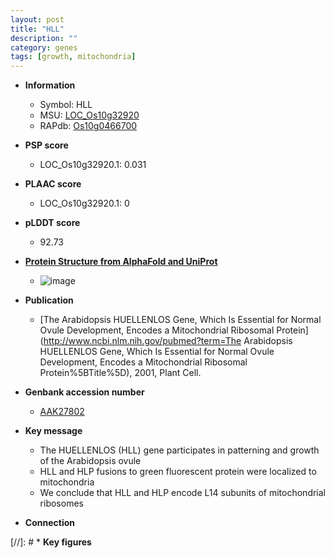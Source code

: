 ```yaml
---
layout: post
title: "HLL"
description: ""
category: genes
tags: [growth, mitochondria]
---
```


* **Information**  
    + Symbol: HLL  
    + MSU: [LOC_Os10g32920](http://rice.plantbiology.msu.edu/cgi-bin/ORF_infopage.cgi?orf=LOC_Os10g32920)  
    + RAPdb: [Os10g0466700](http://rapdb.dna.affrc.go.jp/viewer/gbrowse_details/irgsp1?name=Os10g0466700)  

* **PSP score**  
    + LOC_Os10g32920.1: 0.031 

* **PLAAC score**  
    + LOC_Os10g32920.1: 0 

* **pLDDT score**
    + 92.73

* **[Protein Structure from AlphaFold and UniProt](https://www.uniprot.org/uniprotkb/Q9AV77/entry#structure)**
    + ![image](https://ricepsp.github.io/images/Q9/AF-Q9AV77-F1.png)

* **Publication**  
    + [The Arabidopsis HUELLENLOS Gene, Which Is Essential for Normal Ovule Development, Encodes a Mitochondrial Ribosomal Protein](http://www.ncbi.nlm.nih.gov/pubmed?term=The Arabidopsis HUELLENLOS Gene, Which Is Essential for Normal Ovule Development, Encodes a Mitochondrial Ribosomal Protein%5BTitle%5D), 2001, Plant Cell.

* **Genbank accession number**  
    + [AAK27802](http://www.ncbi.nlm.nih.gov/nuccore/AAK27802)

* **Key message**  
    + The HUELLENLOS (HLL) gene participates in patterning and growth of the Arabidopsis ovule
    + HLL and HLP fusions to green fluorescent protein were localized to mitochondria
    + We conclude that HLL and HLP encode L14 subunits of mitochondrial ribosomes

* **Connection**  

[//]: # * **Key figures**  


